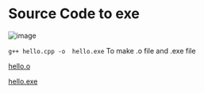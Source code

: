# Source Code to exe

![image](https://github.com/fahimalshihab/Reverse-Engineering/assets/97816146/8b289b0b-aa62-4352-b66f-da0687265d2f)

``` g++ hello.cpp -o  hello.exe ```
To make .o file and .exe file

[hello.o](/hello.o)

[hello.exe](/hello.exe)
